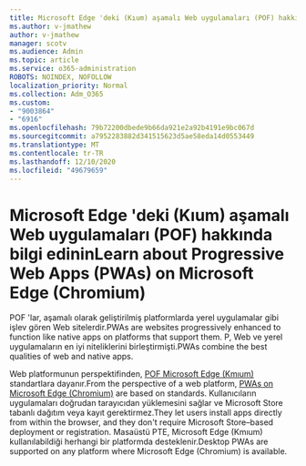 ```yaml
---
title: Microsoft Edge 'deki (Kıum) aşamalı Web uygulamaları (POF) hakkında bilgi edinin
ms.author: v-jmathew
author: v-jmathew
manager: scotv
ms.audience: Admin
ms.topic: article
ms.service: o365-administration
ROBOTS: NOINDEX, NOFOLLOW
localization_priority: Normal
ms.collection: Adm_O365
ms.custom:
- "9003864"
- "6916"
ms.openlocfilehash: 79b72200dbede9b66da921e2a92b4191e9bc067d
ms.sourcegitcommit: a7952283882d341515623d5ae58eda14d0553449
ms.translationtype: MT
ms.contentlocale: tr-TR
ms.lasthandoff: 12/10/2020
ms.locfileid: "49679659"
---
```

# <a name="learn-about-progressive-web-apps-pwas-on-microsoft-edge-chromium"></a><span data-ttu-id="9d249-102">Microsoft Edge 'deki (Kıum) aşamalı Web uygulamaları (POF) hakkında bilgi edinin</span><span class="sxs-lookup"><span data-stu-id="9d249-102">Learn about Progressive Web Apps (PWAs) on Microsoft Edge (Chromium)</span></span>

<span data-ttu-id="9d249-103">POF 'lar, aşamalı olarak geliştirilmiş platformlarda yerel uygulamalar gibi işlev gören Web sitelerdir.</span><span class="sxs-lookup"><span data-stu-id="9d249-103">PWAs are websites progressively enhanced to function like native apps on platforms that support them.</span></span> <span data-ttu-id="9d249-104">P, Web ve yerel uygulamaların en iyi niteliklerini birleştirmişti.</span><span class="sxs-lookup"><span data-stu-id="9d249-104">PWAs combine the best qualities of web and native apps.</span></span>

<span data-ttu-id="9d249-105">Web platformunun perspektifinden, [POF Microsoft Edge (Kmıum)](https://go.microsoft.com/fwlink/?linkid=2135193) standartlara dayanır.</span><span class="sxs-lookup"><span data-stu-id="9d249-105">From the perspective of a web platform, [PWAs on Microsoft Edge (Chromium)](https://go.microsoft.com/fwlink/?linkid=2135193) are based on standards.</span></span> <span data-ttu-id="9d249-106">Kullanıcıların uygulamaları doğrudan tarayıcıdan yüklemesini sağlar ve Microsoft Store tabanlı dağıtım veya kayıt gerektirmez.</span><span class="sxs-lookup"><span data-stu-id="9d249-106">They let users install apps directly from within the browser, and they don't require Microsoft Store–based deployment or registration.</span></span> <span data-ttu-id="9d249-107">Masaüstü PTE, Microsoft Edge (Kmıum) kullanılabildiği herhangi bir platformda desteklenir.</span><span class="sxs-lookup"><span data-stu-id="9d249-107">Desktop PWAs are supported on any platform where Microsoft Edge (Chromium) is available.</span></span>
